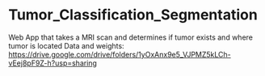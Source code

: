 # Tumor_Classification_Segmentation
Web App that takes a MRI scan and determines if tumor exists and where tumor is located
Data and weights:
https://drive.google.com/drive/folders/1yOxAnx9e5_VJPMZ5kLCh-vEej8pF9Z-h?usp=sharing
